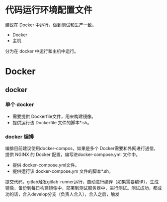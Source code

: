 # 代码运行环境配置文件

建议在 Docker 中运行，做到测试和生产一致。

* Docker
* 主机

分为在 docker 中运行和主机中运行。

# Docker

## docker

### 单个 docker

* 需要提供 Dockerfile文件，用来构建镜像。
* 提供运行该 Dockerfile 文件的脚本\*.sh。

### docker 编排

编排目前建议使用docker-compos，如果是多个 Docker需要和外网进行通信，提供 NGINX 的 Docker 配置，编写进docker-compose.yml 文件中。

* 提供 docker-compose.yml文件。
* 提供运行该 docker-compose.ym 文件的脚本\*.sh。

提交代码，gitlab触发gitlab-runner运行，自动进行编译（如果需要编译），生成镜像，备份到每日构建镜像中，部署到测试服务器中，进行测试。测试成功，都成功的话，合入develop分支（负责人合入），合入之后，触发

